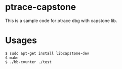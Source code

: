 # ptrace-capstone
This is a sample code for ptrace dbg with capstone lib. 

# Usages
```
$ sudo apt-get install libcapstone-dev
$ make
$ ./bb-counter ./test
```

